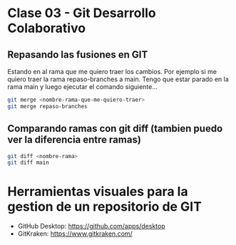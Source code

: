 # Clase 03 - Git Desarrollo Colaborativo

## Repasando las fusiones en GIT
Estando en al rama que me quiero traer los cambios. Por ejemplo si me quiero traer la rama repaso-branches a main. Tengo que estar parado en la rama main y luego ejecutar el comando siguiente...

```sh
git merge <nombre-rama-que-me-quiero-traer>
git merge repaso-branches
```

## Comparando ramas con git diff (tambien puedo ver la diferencia entre ramas)

```sh
git diff <nombre-rama>
git diff main
```

# Herramientas visuales para la gestion de un repositorio de GIT

* GitHub Desktop: <https://github.com/apps/desktop>
* GitKraken: <https://www.gitkraken.com/>
